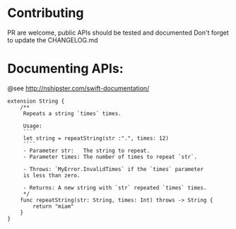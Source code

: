 # Contributing

PR are welcome, public APIs should be tested and documented
Don't forget to update the CHANGELOG.md

# Documenting APIs:

@see http://nshipster.com/swift-documentation/

````
extension String {
    /**
     Repeats a string `times` times.
    
     Usage:
     ````
     let string = repeatString(str :".", times: 12)
     ````
     - Parameter str:   The string to repeat.
     - Parameter times: The number of times to repeat `str`.
     
     - Throws: `MyError.InvalidTimes` if the `times` parameter
     is less than zero.
     
     - Returns: A new string with `str` repeated `times` times.
     */
    func repeatString(str: String, times: Int) throws -> String {
        return "miam"
    }
}
````
